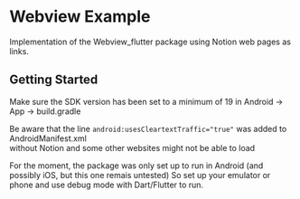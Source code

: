 # Webview Example

Implementation of the Webview_flutter package using Notion web pages as links.

## Getting Started

Make sure the SDK version has been set to a minimum of 19 in Android -> App -> build.gradle

Be aware that the line ``` android:usesCleartextTraffic="true" ``` was added to AndroidManifest.xml  
without Notion and some other websites might not be able to load

For the moment, the package was only set up to run in Android (and possibly iOS, but this one remais untested)
So set up your emulator or phone and use debug mode with Dart/Flutter to run. 
